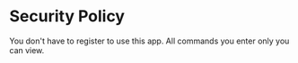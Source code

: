 # Security Policy

You don't have to register to use this app.
All commands you enter only you can view.
